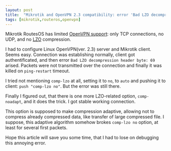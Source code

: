```yaml
---
layout: post
title:  "Mikrotik and OpenVPN 2.3 compatibility: error 'Bad LZO decompression header byte: 69'"
tags: [mikrotik,routeros,openvpn]
---
```


Mikrotik RoutesOS has limited [OpenVPN support](https://wiki.mikrotik.com/wiki/OpenVPN#Supported): only TCP connections, no UDP, and no [LZO](https://en.wikipedia.org/wiki/Lempel%E2%80%93Ziv%E2%80%93Oberhumer) compression.

I had to configure Linux OpenVPN(ver. 2.3) server and Mikrotik client. Seems easy. Connection was establishing normally, client got authentificated, and then error `Bad LZO decompression header byte: 69` arised. Packets were not transmitted over the connection and finally it was killed on `ping-restart` timeout.

I tried not mentioning `comp-lzo` at all, setting it to `no`, to `auto` and pushing it to client: `push "comp-lzo no"`. But the error was still there.

Finally I figured out, that there is one more LZO-related option, `comp-noadapt`, and it does the trick. I got stable working connection.

This option is supposed to make compression adaptive, allowing not to compress already compressed data, like transfer of large compressed file. I suppose, this adaptive algorithm somehow brokes `comp-lzo no` option, at least for several first packets.

Hope this article will save you some time, that I had to lose on debugging this annoying error.
